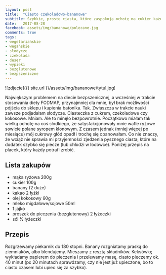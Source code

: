 ```yaml
---
layout: post
title:  "Ciasto czekoladowo-bananowe"
subtitle: Szybkie, proste ciasta, które zaspokoją ochotę na cukier każdego alergika.
date:   2017-08-28
facebook: assets/img/bananowe/polecane.jpg
comments: true
tags:
- wegetariańskie
- wegańskie
- słodycze
- czekolada
- deser
- wypieki
- bezglutenowe
- bezpszeniczne
---
```


![zdjecie]({{ site.url }}/assets/img/bananowe/tytul.jpg)

Największym problemem na diecie bezpszenicznej, a wcześniej w trakcie stosowania diety FODMAP, przynajmniej dla mnie, był brak możliwości pójścia do sklepu i kupienia batonika. Tak. Zwłaszcza w trakcie nauki zawsze podjadałam słodycze. Ciasteczka z cukrem, czekoladowe czy kokosowe. Mniam. Ale to minęło bezpowrotnie. Początkowo miałam tak wielką ochotę na coś słodkiego, że satysfakcjonowały mnie wafle ryżowe sowicie polane syropem klonowym. Z czasem jednak (mniej więcej po miesiącu) mój cukrowy głód opadł i trochę się opanowałam. Co nie znaczy, że wciąż nie sprawia mi przyjemności zjedzenia pysznego ciasta, które na dodatek szybko się piecze (lub chłodzi w lodówce). Poniżej przepis na placek, który każdy potrafi zrobić.

## Lista zakupów

* mąka ryżowa 200g
* cukier 100g
* banany (2 duże)
* kakao 2 łyżki
* olej kokosowy 60g
* mleko migdałowe/sojowe 50ml
* 1 jajko
* proszek do pieczenia (bezglutenowy) 2 łyżeczki
* sól ½ łyżeczki

## Przepis

Rozgrzewamy piekarnik do 180 stopni. Banany rozgniatamy praską do ziemniaków, albo blendujemy. Mieszamy z resztą składników. Keksówkę wykładamy papierem do pieczenia i przelewamy masę, ciasto pieczemy ok. 40 minut (po 20 minutach sprawdzamy, czy nie jest już upieczone, bo to ciasto czasem lubi upiec się za szybko). 
